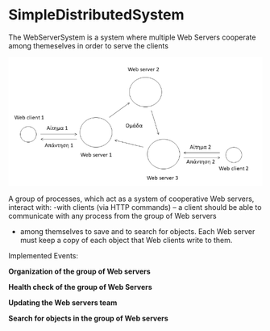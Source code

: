 # SimpleDistributedSystem
The WebServerSystem is a system where multiple Web Servers cooperate among themeselves in order to serve the clients 


![Alt text](assets/images/web_server_team.png?raw=true "Figure 1: WebServer team / Client interaction")

A group of processes, which act as a system of cooperative Web servers, interact with:
-with clients (via HTTP commands) – a client should be able to
communicate with any process from the group of Web servers
- among themselves to save and to search for objects. 
Each Web server must keep a copy of each object that Web clients write to them.

Implemented Events:

**Organization of the group of Web servers**

**Health check of the group of Web Servers**

**Updating the Web servers team**

**Search for objects in the group of Web servers**
